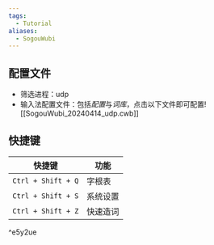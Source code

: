 ```yaml
---
tags:
  - Tutorial
aliases:
  - SogouWubi
---
```

## 配置文件
- 筛选进程：udp 
- 输入法配置文件：包括*配置*与*词库*，点击以下文件即可配置![[SogouWubi_20240414_udp.cwb]]
## 快捷键

| 快捷键                | 功能   |
| ------------------ | ---- |
| `Ctrl + Shift + Q` | 字根表  |
| `Ctrl + Shift + S` | 系统设置 |
| `Ctrl + Shift + Z` | 快速造词 |

^e5y2ue